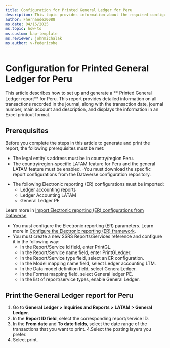 ```yaml
---
title: Configuration for Printed General Ledger for Peru
description: This topic provides information about the required configuration for the Printed General Ledger for Peru.
author: Fhernandez0088
ms.date: 04/16/2025
ms.topic: how-to
ms.custom: bap-template
ms.reviewer: johnmichalak
ms.author: v-federicohe
---
```


# Configuration for Printed General Ledger for Peru
This article describes how to set up and generate a ** Printed General Ledger report** for Peru.
This report provides detailed information on all transactions recorded in the journal, along with the transaction date, journal number, main account and description, and displays the information in an Excel printout format.

## Prerequisites
Before you complete the steps in this article to generate and print the report, the following prerequisites must be met:  
- The legal entity's address must be in country/region Peru.
- The country/region-specific LATAM feature for Peru and the general LATAM feature must be enabled.
-You must download the specific report configurations from the Dataverse configuration repository. 
* The following Electronic reporting (ER) configurations must be imported:
  * Ledger accounting reports
  * Ledger Accounting LATAM
  * General Ledger PE

Learn more in [Import Electronic reporting (ER) configurations from Dataverse](https://learn.microsoft.com/dynamics365/finance/localizations/global/workspace/gsw-import-er-config-dataverse)
* You must configure the Electronic reporting (ER) parameters. Learn more in [Configure the Electronic reporting (ER) framework](../../../fin-ops-core/dev-itpro/analytics/electronic-reporting-er-configure-parameters.md).
* You must create a new SSRS Reports/Services reference and configure it in the following way:
  * In the Report/Service Id field, enter PrintGL.
  * In the Report/Service name field, enter PrintGLedger.
  * In the Report/Service type field, select an ER configuration.
  * In the Model mapping name field, select Ledger accounting LTM.
  * In the Data model definition field, select GeneralLedger.
  * In the Format mapping field, select General ledger PE.
  * In the list of report/service types, enable General Ledger.

## Print the General Ledger report for Peru
1. Go to **General Ledger > Inquiries and Reports > LATAM > General Ledger**.
2. In the **Report ID field**, select the corresponding report/service ID.
3. In the **From date** and **To date fields**, select the date range of the transactions that you want to print.
4.Select the posting layers you prefer.
5. Select print.


